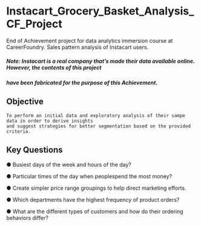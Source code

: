 # Instacart_Grocery_Basket_Analysis_CF_Project
End of Achievement project for data analytics immersion course at CareerFoundry. Sales pattern analysis of Instacart users. 
##### _Note: Instacart is a real company that’s made their data available online. However, the contents of this project_
##### _have been fabricated for the purpose of this Achievement._
## Objective
    To perform an initial data and exploratory analysis of their sampe data in order to derive insights 
    and suggest strategies for better segmentation based on the provided criteria.
## Key Questions
  ● Busiest days of the week and hours of the day?
  
  ● Particular times of the day when peoplespend the most money?
  
  ● Create simpler price range groupings to help direct marketing efforts.
  
  ● Which departments have the highest frequency of product orders?
  
  ● What are the different types of customers and how do their ordering behaviors differ?
